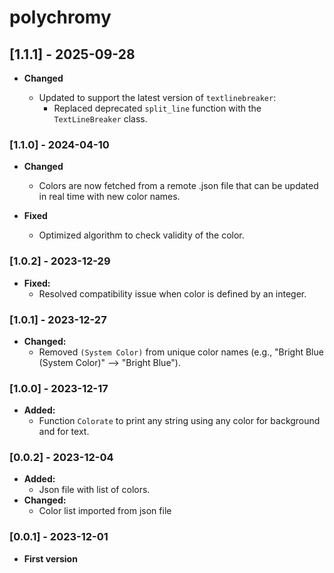 # polychromy
<!--
## [version] - YYYY-MM-DD

- **Added**
  - 
- **Changed**
  -
- **Fixed**
  -
-->
## [1.1.1] - 2025-09-28

- **Changed**

  - Updated to support the latest version of `textlinebreaker`:
    - Replaced deprecated `split_line` function with the `TextLineBreaker` class.

### [1.1.0] - 2024-04-10

- **Changed**
  - Colors are now fetched from a remote .json file that can be updated in real time with new color names.

- **Fixed**
  - Optimized algorithm to check validity of the color.

### [1.0.2] - 2023-12-29

- **Fixed:**
  - Resolved compatibility issue when color is defined by an integer.

### [1.0.1] - 2023-12-27

- **Changed:**
  - Removed ```(System Color)``` from unique color names (e.g., "Bright Blue (System Color)" --> "Bright Blue").

### [1.0.0] - 2023-12-17

- **Added:**
  - Function ```Colorate``` to print any string using any color for background and for text.

### [0.0.2] - 2023-12-04

- **Added:**
  - Json file with list of colors.
- **Changed:**
  - Color list imported from json file

### [0.0.1] - 2023-12-01

- **First version**
